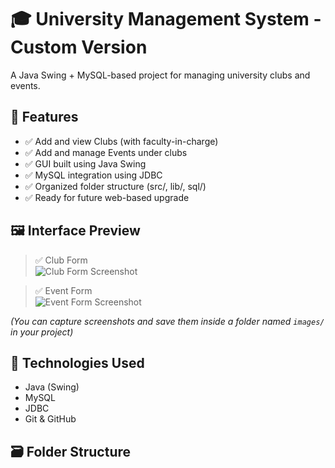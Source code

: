 # 🎓 University Management System - Custom Version

A Java Swing + MySQL-based project for managing university clubs and events.

## 📌 Features

- ✅ Add and view Clubs (with faculty-in-charge)
- ✅ Add and manage Events under clubs
- ✅ GUI built using Java Swing
- ✅ MySQL integration using JDBC
- ✅ Organized folder structure (src/, lib/, sql/)
- ✅ Ready for future web-based upgrade

## 🖼️ Interface Preview

> ✅ Club Form  
![Club Form Screenshot](images/club_form.png)

> ✅ Event Form  
![Event Form Screenshot](images/event_form.png)

*(You can capture screenshots and save them inside a folder named `images/` in your project)*

## 🔧 Technologies Used

- Java (Swing)
- MySQL
- JDBC
- Git & GitHub

## 🗃️ Folder Structure

